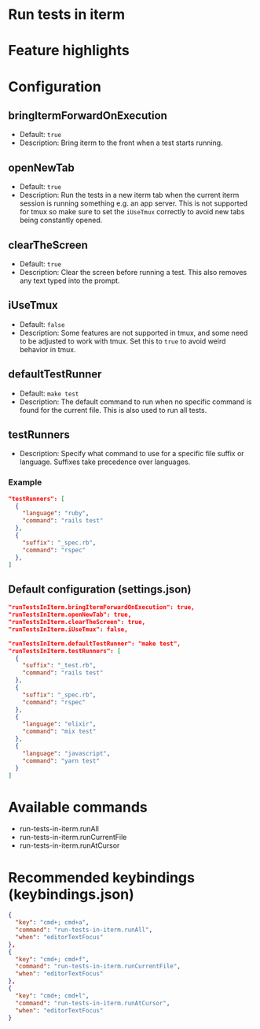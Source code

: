 # Run tests in iterm

# Feature highlights

# Configuration

## bringItermForwardOnExecution

- Default: `true`
- Description: Bring iterm to the front when a test starts running.

## openNewTab

- Default: `true`
- Description: Run the tests in a new iterm tab when the current iterm session is running something e.g. an app server. This is not supported for tmux so make sure to set the `iUseTmux` correctly to avoid new tabs being constantly opened.

## clearTheScreen

- Default: `true`
- Description: Clear the screen before running a test. This also removes any text typed into the prompt.

## iUseTmux

- Default: `false`
- Description: Some features are not supported in tmux, and some need to be adjusted to work with tmux. Set this to `true` to avoid weird behavior in tmux.

## defaultTestRunner

- Default: `make test`
- Description: The default command to run when no specific command is found for the current file. This is also used to run all tests.

## testRunners

- Description: Specify what command to use for a specific file suffix or language. Suffixes take precedence over languages.

### Example

```json
"testRunners": [
  {
    "language": "ruby",
    "command": "rails test"
  },
  {
    "suffix": "_spec.rb",
    "command": "rspec"
  },
]
```

## Default configuration (settings.json)

```json
"runTestsInIterm.bringItermForwardOnExecution": true,
"runTestsInIterm.openNewTab": true,
"runTestsInIterm.clearTheScreen": true,
"runTestsInIterm.iUseTmux": false,

"runTestsInIterm.defaultTestRunner": "make test",
"runTestsInIterm.testRunners": [
  {
    "suffix": "_test.rb",
    "command": "rails test"
  },
  {
    "suffix": "_spec.rb",
    "command": "rspec"
  },
  {
    "language": "elixir",
    "command": "mix test"
  },
  {
    "language": "javascript",
    "command": "yarn test"
  }
]
```

# Available commands

- run-tests-in-iterm.runAll
- run-tests-in-iterm.runCurrentFile
- run-tests-in-iterm.runAtCursor

# Recommended keybindings (keybindings.json)

```json
{
  "key": "cmd+; cmd+a",
  "command": "run-tests-in-iterm.runAll",
  "when": "editorTextFocus"
},
{
  "key": "cmd+; cmd+f",
  "command": "run-tests-in-iterm.runCurrentFile",
  "when": "editorTextFocus"
},
{
  "key": "cmd+; cmd+l",
  "command": "run-tests-in-iterm.runAtCursor",
  "when": "editorTextFocus"
}
```
